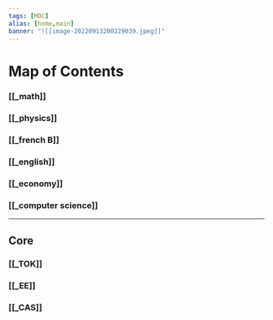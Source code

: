 ```yaml
---
tags: [MOC]
alias: [home,main]
banner: "![[image-20220913200229039.jpeg]]"
---
```

# Map of Contents
### [[_math]] 
### [[_physics]]
### [[_french B]]
### [[_english]]
### [[_economy]]
### [[_computer science]]
***
## Core
### [[_TOK]]
### [[_EE]]
### [[_CAS]]
<!--ID: 1664475094846-->

